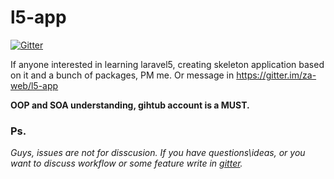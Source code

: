 l5-app
======

[![Gitter](https://badges.gitter.im/Join%20Chat.svg)](https://gitter.im/za-web/l5-app?utm_source=badge&utm_medium=badge&utm_campaign=pr-badge&utm_content=badge)

If anyone interested in learning laravel5, creating skeleton application based on it and a bunch of packages, PM me. Or message in https://gitter.im/za-web/l5-app

**OOP and SOA understanding, gihtub account is a MUST.**

### Ps.
*Guys, issues are not for disscusion. If you have questions\ideas, or you want to discuss workflow or some feature write in [gitter](https://gitter.im/za-web/l5-app).*